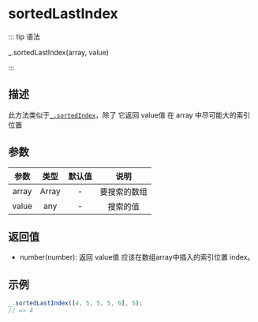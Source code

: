 # sortedLastIndex

::: tip 语法

_.sortedLastIndex(array, value)

:::

## 描述

此方法类似于[`_.sortedIndex`](/Array/sortedIndex)，除了 它返回 value值 在 array 中尽可能大的索引位置

## 参数

| 参数  | 类型  | 默认值 |     说明     |
| :---: | :---: | :----: | :----------: |
| array | Array |   -    | 要搜索的数组 |
| value |  any  |   -    |   搜索的值   |

## 返回值

+ number(number): 返回 value值 应该在数组array中插入的索引位置 index。

## 示例

```js
_.sortedLastIndex([4, 5, 5, 5, 6], 5);
// => 4
```
